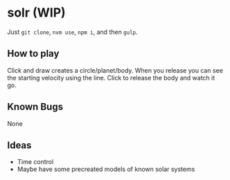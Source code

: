 # solr (WIP)

Just `git clone`, `nvm use`, `npm i`, and then `gulp`.

## How to play

Click and draw creates a circle/planet/body. When you release you can see the starting velocity using the line. Click to release the body and watch it go.

## Known Bugs
None

## Ideas
- Time control
- Maybe have some precreated models of known solar systems
